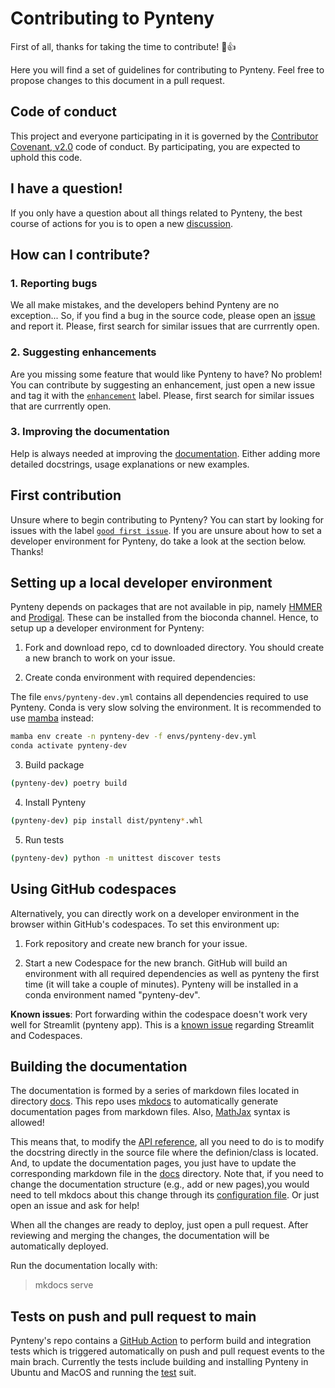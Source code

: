 # Contributing to Pynteny

First of all, thanks for taking the time to contribute! :tada::+1:

Here you will find a set of guidelines for contributing to Pynteny. Feel free to propose changes to this document in a pull request.

## Code of conduct

This project and everyone participating in it is governed by the [Contributor Covenant, v2.0](CODE_OF_CONDUCT.md) code of conduct. By participating, you are expected to uphold this code.

## I have a question!

If you only have a question about all things related to Pynteny, the best course of actions for you is to open a new [discussion](https://github.com/Robaina/Pynteny/discussions).

## How can I contribute?

### 1. Reporting bugs

We all make mistakes, and the developers behind Pynteny are no exception... So, if you find a bug in the source code, please open an [issue](https://github.com/Robaina/Pynteny/issues) and report it. Please, first search for similar issues that are currrently open.

### 2. Suggesting enhancements

Are you missing some feature that would like Pynteny to have? No problem! You can contribute by suggesting an enhancement, just open a new issue and tag it with the [```enhancement```](https://github.com/Robaina/Pynteny/labels/enhancement) label. Please, first search for similar issues that are currrently open.

### 3. Improving the documentation

Help is always needed at improving the [documentation](https://robaina.github.io/Pynteny/). Either adding more detailed docstrings, usage explanations or new examples.

## First contribution

Unsure where to begin contributing to Pynteny? You can start by looking for issues with the label [```good first issue```](https://github.com/Robaina/Pynteny/labels/good%20first%20issue). If you are unsure about how to set a developer environment for Pynteny, do take a look at the section below. Thanks!

## Setting up a local developer environment

Pynteny depends on packages that are not available in pip, namely [HMMER](https://github.com/EddyRivasLab/hmmer) and [Prodigal](https://github.com/hyattpd/Prodigal). These can be installed from the bioconda channel. Hence, to setup up a developer environment for Pynteny:

1. Fork and download repo, cd to downloaded directory. You should create a new branch to work on your issue.

2. Create conda environment with required dependencies:

The file `envs/pynteny-dev.yml` contains all dependencies required to use Pynteny. Conda is very slow solving the environment. It is recommended to use [mamba](https://github.com/mamba-org/mamba) instead:

```bash
mamba env create -n pynteny-dev -f envs/pynteny-dev.yml
conda activate pynteny-dev
```

3. Build package

```bash
(pynteny-dev) poetry build
```

4. Install Pynteny

```bash
(pynteny-dev) pip install dist/pynteny*.whl
```

5. Run tests

```bash
(pynteny-dev) python -m unittest discover tests
```

## Using GitHub codespaces

Alternatively, you can directly work on a developer environment in the browser within GitHub's codespaces. To set this environment up:

1. Fork repository and create new branch for your issue.

2. Start a new Codespace for the new branch. GitHub will build an environment with all required dependencies as well as pynteny the first time (it will take a couple of minutes). Pynteny will be installed in a conda environment named "pynteny-dev".

__Known issues__:
Port forwarding within the codespace doesn't work very well for Streamlit (pynteny app). This is a [known issue](https://discuss.streamlit.io/t/how-to-make-streamlit-run-on-codespaces/24526) regarding Streamlit and Codespaces.

## Building the documentation

The documentation is formed by a series of markdown files located in directory [docs](https://github.com/Robaina/Pynteny/tree/main/docs). This repo uses [mkdocs](https://www.mkdocs.org/) to automatically generate documentation pages from markdown files. Also, [MathJax](https://github.com/mathjax/MathJax) syntax is allowed!

This means that, to modify the [API reference](https://robaina.github.io/Pynteny/references/api/), all you need to do is to modify the docstring directly in the source file where the definion/class is located. And, to update the documentation pages, you just have to update the corresponding markdown file in the [docs](https://github.com/Robaina/Pynteny/tree/main/docs) directory. Note that, if you need to change the documentation structure (e.g., add or new pages),you would need to tell mkdocs about this change through its [configuration file](https://github.com/Robaina/Pynteny/blob/main/mkdocs.yml). Or just open an issue and ask for help!

When all the changes are ready to deploy, just open a pull request. After reviewing and merging the changes, the documentation will be automatically deployed.

Run the documentation locally with:

> mkdocs serve

## Tests on push and pull request to main

Pynteny's repo contains a [GitHub Action](https://github.com/features/actions) to perform build and integration tests which is triggered automatically on push and pull request events to the main brach. Currently the tests include building and installing Pynteny in Ubuntu and MacOS and running the [test](tests) suit.
